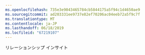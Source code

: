 ```yaml
---
ms.openlocfilehash: 735e3e9043465784cb5844175a5f94c1d4650ae9
ms.sourcegitcommit: ad203331ee9737e82ef70206ac04eeb72a5f9c7f
ms.translationtype: MT
ms.contentlocale: ja-JP
ms.lasthandoff: 06/18/2019
ms.locfileid: "67219107"
---
```

リレーションシップ インサイト